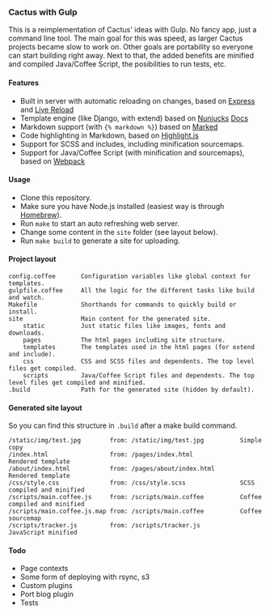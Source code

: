 ### Cactus with Gulp

This is a reimplementation of Cactus' ideas with Gulp. No fancy app, just a command line tool. The main goal for this was speed, as larger Cactus projects became slow to work on. Other goals are portability so everyone can start building right away. Next to that, the added benefits are minified and compiled Java/Coffee Script, the posibilities to run tests, etc.

#### Features

- Built in server with automatic reloading on changes, based on [Express](http://expressjs.com) and [Live Reload](https://github.com/napcs/node-livereload)
- Template engine (like Django, with extend) based on [Nunjucks](https://mozilla.github.io/nunjucks/) [Docs](https://mozilla.github.io/nunjucks/templating.html)
- Markdown support (with `{% markdown %}`) based on [Marked](https://github.com/chjj/marked)
- Code highlighting in Markdown, based on [Highlight.js](https://highlightjs.org)
- Support for SCSS and includes, including minification sourcemaps.
- Support for Java/Coffee Script (with minification and sourcemaps), based on [Webpack](https://webpack.github.io)

#### Usage

- Clone this repository.
- Make sure you have Node.js installed (easiest way is through [Homebrew](http://brew.sh)).
- Run `make` to start an auto refreshing web server.
- Change some content in the `site` folder (see layout below).
- Run `make build` to generate a site for uploading.

#### Project layout

```
config.coffee		Configuration variables like global context for templates.
gulpfile.coffee		All the logic for the different tasks like build and watch.
Makefile			Shorthands for commands to quickly build or install.
site				Main content for the generated site.
	static			Just static files like images, fonts and downloads.
	pages			The html pages including site structure.
	templates		The templates used in the html pages (for extend and include).
	css				CSS and SCSS files and dependents. The top level files get compiled.
	scripts			Java/Coffee Script files and dependents. The top level files get compiled and minified.
.build				Path for the generated site (hidden by default).
```

#### Generated site layout

So you can find this structure in `.build` after a make build command.

```
/static/img/test.jpg		from: /static/img/test.jpg			Simple copy
/index.html					from: /pages/index.html				Rendered template
/about/index.html			from: /pages/about/index.html		Rendered template
/css/style.css				from: /css/style.scss				SCSS compiled and minified
/scripts/main.coffee.js		from: /scripts/main.coffee			Coffee compiled and minified
/scripts/main.coffee.js.map	from: /scripts/main.coffee			Coffee sourcemap
/scripts/tracker.js			from: /scripts/tracker.js			JavaScript minified
```

#### Todo

- Page contexts
- Some form of deploying with rsync, s3
- Custom plugins
- Port blog plugin
- Tests
